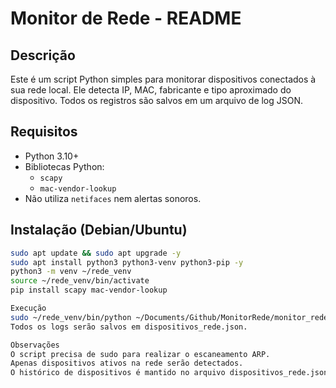 # Monitor de Rede - README

## Descrição
Este é um script Python simples para monitorar dispositivos conectados à sua rede local. Ele detecta IP, MAC, fabricante e tipo aproximado do dispositivo. Todos os registros são salvos em um arquivo de log JSON.

## Requisitos
- Python 3.10+
- Bibliotecas Python:
  - `scapy`
  - `mac-vendor-lookup`
- Não utiliza `netifaces` nem alertas sonoros.

## Instalação (Debian/Ubuntu)
```bash
sudo apt update && sudo apt upgrade -y
sudo apt install python3 python3-venv python3-pip -y
python3 -m venv ~/rede_venv
source ~/rede_venv/bin/activate
pip install scapy mac-vendor-lookup

Execução
sudo ~/rede_venv/bin/python ~/Documents/Github/MonitorRede/monitor_rede.py
Todos os logs serão salvos em dispositivos_rede.json.

Observações
O script precisa de sudo para realizar o escaneamento ARP.
Apenas dispositivos ativos na rede serão detectados.
O histórico de dispositivos é mantido no arquivo dispositivos_rede.json.